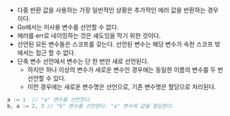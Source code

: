 - 다중 반환 값을 사용하는 가장 일반적인 상황은 추가적인 에러 값을 반환하는 경우이다.
- Go에서는 미사용 변수를 선언할 수 없다.
- 에러를 err로 네이밍하는 것은 섀도잉을 막기 위한 것이다.
- 선언된 모든 변수들은 스코프를 갖는다. 선언된 변수는 해당 변수가 속한 스코프 밖에서는 접근 할 수 없다.
- 단축 변수 선언에서 변수는 단 한 번만 새로 선언된다.
  - 하지만 하나 이상의 변수가 새로운 변수인 경우에는 동일한 이름의 변수를 두 번 선언할 수 있다.
  - 이런 경우에는 새로운 변수명은 선언으로, 기존 변수명은 할당으로 처리된다.
```go
a := 1  // "a" 변수를 선언한다.
b, a := 2, 3 // "b" 변수를 선언한다. "a" 변수에 값을 할당한다.
```